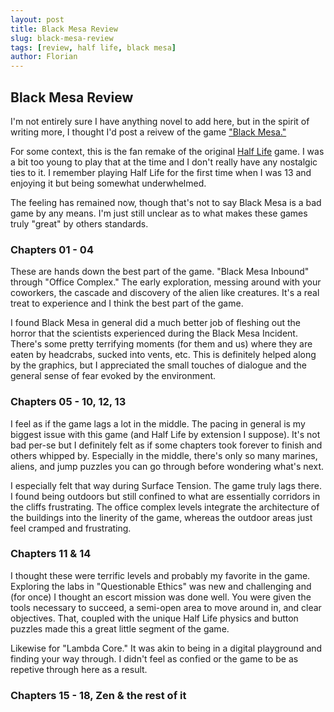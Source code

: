 ```yaml
---
layout: post
title: Black Mesa Review
slug: black-mesa-review
tags: [review, half life, black mesa]
author: Florian
---
```



## Black Mesa Review

I'm not entirely sure I have anything novel to add here, but in the spirit of writing more, I thought I'd post a reivew of the game ["Black Mesa."](https://en.wikipedia.org/wiki/Black_Mesa_(video_game))

For some context, this is the fan remake of the original [Half Life](https://en.wikipedia.org/wiki/Half-Life_(video_game)) game. I was a bit too young to play that at the time and I don't really have any nostalgic ties to it. I remember playing Half Life for the first time when I was 13 and enjoying it but being somewhat underwhelmed.

The feeling has remained now, though that's not to say Black Mesa is a bad game by any means. I'm just still unclear as to what makes these games truly "great" by others standards.

### Chapters 01 - 04

These are hands down the best part of the game. "Black Mesa Inbound" through "Office Complex." The early exploration, messing around with your coworkers, the cascade and discovery of the alien like creatures. It's a real treat to experience and I think the best part of the game.

I found Black Mesa in general did a much better job of fleshing out the horror that the scientists experienced during the Black Mesa Incident. There's some pretty terrifying moments (for them and us) where they are eaten by headcrabs, sucked into vents, etc. This is definitely helped along by the graphics, but I appreciated the small touches of dialogue and the general sense of fear evoked by the environment.

### Chapters 05 - 10, 12, 13

I feel as if the game lags a lot in the middle. The pacing in general is my biggest issue with this game (and Half Life by extension I suppose). It's not bad per-se but I definitely felt as if some chapters took forever to finish and others whipped by. Especially in the middle, there's only so many marines, aliens, and jump puzzles you can go through before wondering what's next.

I especially felt that way during Surface Tension. The game truly lags there. I found being outdoors but still confined to what are essentially corridors in the cliffs frustrating. The office complex levels integrate the architecture of the buildings into the linerity of the game, whereas the outdoor areas just feel cramped and frustrating.

### Chapters 11 & 14

I thought these were terrific levels and probably my favorite in the game. Exploring the labs in "Questionable Ethics" was new and challenging and (for once) I thought an escort mission was done well. You were given the tools necessary to succeed, a semi-open area to move around in, and clear objectives. That, coupled with the unique Half Life physics and button puzzles made this a great little segment of the game.

Likewise for "Lambda Core." It was akin to being in a digital playground and finding your way through. I didn't feel as confied or the game to be as repetive through here as a result. 

### Chapters 15 - 18, Zen & the rest of it
